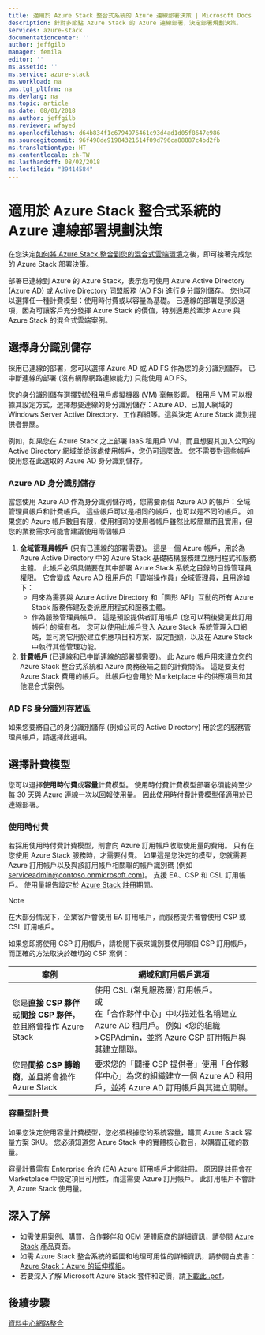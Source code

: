 ```yaml
---
title: 適用於 Azure Stack 整合式系統的 Azure 連線部署決策 | Microsoft Docs
description: 針對多節點 Azure Stack 的 Azure 連線部署，決定部署規劃決策。
services: azure-stack
documentationcenter: ''
author: jeffgilb
manager: femila
editor: ''
ms.assetid: ''
ms.service: azure-stack
ms.workload: na
pms.tgt_pltfrm: na
ms.devlang: na
ms.topic: article
ms.date: 08/01/2018
ms.author: jeffgilb
ms.reviewer: wfayed
ms.openlocfilehash: d64b834f1c6794976461c93d4ad1d05f8647e986
ms.sourcegitcommit: 96f498de91984321614f09d796ca88887c4bd2fb
ms.translationtype: HT
ms.contentlocale: zh-TW
ms.lasthandoff: 08/02/2018
ms.locfileid: "39414584"
---
```

# <a name="azure-connected-deployment-planning-decisions-for-azure-stack-integrated-systems"></a>適用於 Azure Stack 整合式系統的 Azure 連線部署規劃決策
在您決定[如何將 Azure Stack 整合到您的混合式雲端環境](azure-stack-connection-models.md)之後，即可接著完成您的 Azure Stack 部署決策。

部署已連線到 Azure 的 Azure Stack，表示您可使用 Azure Active Directory (Azure AD) 或 Active Directory 同盟服務 (AD FS) 進行身分識別儲存。 您也可以選擇任一種計費模型：使用時付費或以容量為基礎。 已連線的部署是預設選項，因為可讓客戶充分發揮 Azure Stack 的價值，特別適用於牽涉 Azure 與 Azure Stack 的混合式雲端案例。 

## <a name="choose-an-identity-store"></a>選擇身分識別儲存
採用已連線的部署，您可以選擇 Azure AD 或 AD FS 作為您的身分識別儲存。 已中斷連線的部署 (沒有網際網路連線能力) 只能使用 AD FS。

您的身分識別儲存選擇對於租用戶虛擬機器 (VM) 毫無影響。 租用戶 VM 可以根據其設定方式，選擇想要連線的身分識別儲存：Azure AD、已加入網域的 Windows Server Active Directory、工作群組等。這與決定 Azure Stack 識別提供者無關。 

例如，如果您在 Azure Stack 之上部署 IaaS 租用戶 VM，而且想要其加入公司的 Active Directory 網域並從該處使用帳戶，您仍可這麼做。 您不需要對這些帳戶使用您在此選取的 Azure AD 身分識別儲存。

### <a name="azure-ad-identity-store"></a>Azure AD 身分識別儲存
當您使用 Azure AD 作為身分識別儲存時，您需要兩個 Azure AD 的帳戶：全域管理員帳戶和計費帳戶。 這些帳戶可以是相同的帳戶，也可以是不同的帳戶。 如果您的 Azure 帳戶數目有限，使用相同的使用者帳戶雖然比較簡單而且實用，但您的業務需求可能會建議使用兩個帳戶：

1. **全域管理員帳戶** (只有已連線的部署需要)。 這是一個 Azure 帳戶，用於為 Azure Active Directory 中的 Azure Stack 基礎結構服務建立應用程式和服務主體。 此帳戶必須具備要在其中部署 Azure Stack 系統之目錄的目錄管理員權限。 它會變成 Azure AD 租用戶的「雲端操作員」全域管理員，且用途如下： 
    - 用來為需要與 Azure Active Directory 和「圖形 API」互動的所有 Azure Stack 服務佈建及委派應用程式和服務主體。 
    - 作為服務管理員帳戶。 這是預設提供者訂用帳戶 (您可以稍後變更此訂用帳戶) 的擁有者。 您可以使用此帳戶登入 Azure Stack 系統管理入口網站，並可將它用於建立供應項目和方案、設定配額，以及在 Azure Stack 中執行其他管理功能。
2. **計費帳戶** (已連線和已中斷連線的部署都需要)。 此 Azure 帳戶用來建立您的 Azure Stack 整合式系統和 Azure 商務後端之間的計費關係。 這是要支付 Azure Stack 費用的帳戶。 此帳戶也會用於 Marketplace 中的供應項目和其他混合式案例。 

### <a name="ad-fs-identity-store"></a>AD FS 身分識別存放區
如果您要將自己的身分識別儲存 (例如公司的 Active Directory) 用於您的服務管理員帳戶，請選擇此選項。  

## <a name="choose-a-billing-model"></a>選擇計費模型
您可以選擇**使用時付費**或**容量**計費模型。 使用時付費計費模型部署必須能夠至少每 30 天與 Azure 連線一次以回報使用量。 因此使用時付費計費模型僅適用於已連線部署。  

### <a name="pay-as-you-use"></a>使用時付費
若採用使用時付費計費模型，則會向 Azure 訂用帳戶收取使用量的費用。 只有在您使用 Azure Stack 服務時，才需要付費。 如果這是您決定的模型，您就需要 Azure 訂用帳戶以及與該訂用帳戶相關聯的帳戶識別碼 (例如 serviceadmin@contoso.onmicrosoft.com)。 支援 EA、CSP 和 CSL 訂用帳戶。 使用量報告設定於 [Azure Stack 註冊](azure-stack-registration.md)期間。

> [!NOTE]
> 在大部分情況下，企業客戶會使用 EA 訂用帳戶，而服務提供者會使用 CSP 或 CSL 訂用帳戶。

如果您即將使用 CSP 訂用帳戶，請檢閱下表來識別要使用哪個 CSP 訂用帳戶，而正確的方法取決於確切的 CSP 案例：

|案例|網域和訂用帳戶選項|
|-----|-----|
|您是**直接 CSP 夥伴**或**間接 CSP 夥伴**，並且將會操作 Azure Stack|使用 CSL (常見服務層) 訂用帳戶。<br>     或<br>在「合作夥伴中心」中以描述性名稱建立 Azure AD 租用戶。 例如 &lt;您的組織>CSPAdmin，並將 Azure CSP 訂用帳戶與其建立關聯。|
|您是**間接 CSP 轉銷商**，並且將會操作 Azure Stack|要求您的「間接 CSP 提供者」使用「合作夥伴中心」為您的組織建立一個 Azure AD 租用戶，並將 Azure AD 訂用帳戶與其建立關聯。|

### <a name="capacity-based-billing"></a>容量型計費
如果您決定使用容量計費模型，您必須根據您的系統容量，購買 Azure Stack 容量方案 SKU。 您必須知道您 Azure Stack 中的實體核心數目，以購買正確的數量。 

容量計費需有 Enterprise 合約 (EA) Azure 訂用帳戶才能註冊。 原因是註冊會在 Marketplace 中設定項目可用性，而這需要 Azure 訂用帳戶。 此訂用帳戶不會計入 Azure Stack 使用量。

## <a name="learn-more"></a>深入了解
- 如需使用案例、購買、合作夥伴和 OEM 硬體廠商的詳細資訊，請參閱 [Azure Stack](https://azure.microsoft.com/overview/azure-stack/) 產品頁面。
- 如需 Azure Stack 整合系統的藍圖和地理可用性的詳細資訊，請參閱白皮書：[Azure Stack：Azure 的延伸模組](https://azure.microsoft.com/resources/azure-stack-an-extension-of-azure/)。 
- 若要深入了解 Microsoft Azure Stack 套件和定價，請[下載此 .pdf](https://azure.microsoft.com/mediahandler/files/resourcefiles/5bc3f30c-cd57-4513-989e-056325eb95e1/Azure-Stack-packaging-and-pricing-datasheet.pdf)。 

## <a name="next-steps"></a>後續步驟
[資料中心網路整合](azure-stack-network.md)